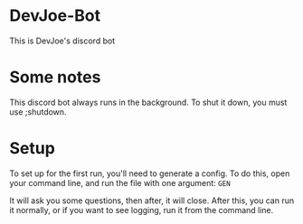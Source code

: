# DevJoe-Bot
This is DevJoe's discord bot

# Some notes
This discord bot always runs in the background. To shut it down, you must use ;shutdown.

# Setup
To set up for the first run, you'll need to generate a config. To do this, open your command line, and run the file with one argument: `GEN`

It will ask you some questions, then after, it will close. After this, you can run it normally, or if you want to see logging, run it from the command line.
